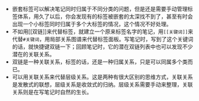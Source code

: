- 嵌套标签可以解决笔记同时归属于不同分类的问题，但是还是需要手动管理标签体系，用久了以后，你会发现有的标签被嵌套的太深找不到了，甚至有时会出现一个小标签同时归属于多个大标签的情况，这个情况不好处理。
- 不如用[[双链]]来代替标签，就建立一个原来标签名字的笔记，用`[[关键词]]`来代替`#关键词`，用局部关系图谱来代替标签面板。写笔记时，写到了这个关键词的话，就快捷键双链一下；回顾笔记时，它的潜在双链列表中也可以发现不少潜在的关联关系。
- 双链是一种关联关系，标签的话，还是一种归属关系，只是可以同属多个类而已。
- 可以用关联关系来代替层级关系。这是两种有很大区别的思维方式，关联关系是发散式的联想，层级关系是收敛式的归纳。层级关系需要手动来整理，关联关系则是在写笔记时自然的生长。